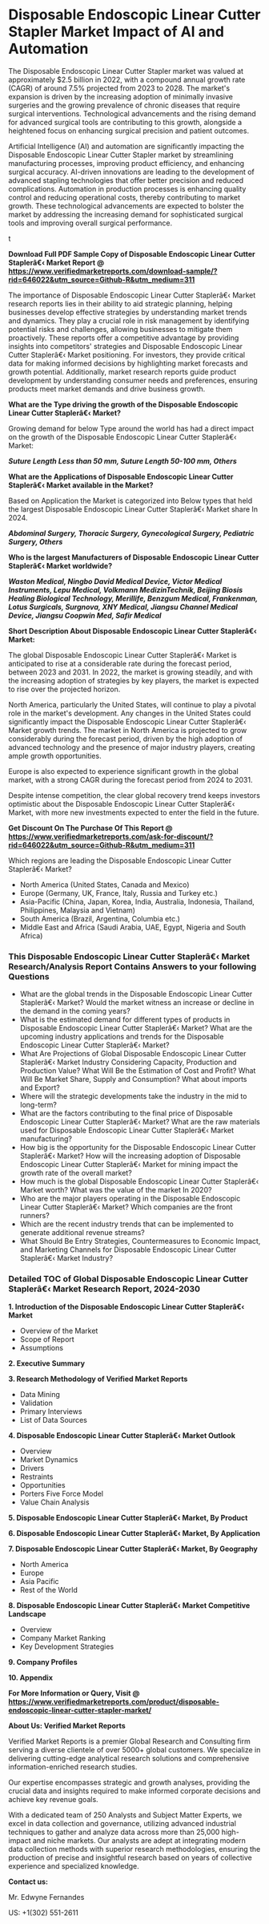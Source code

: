 <meta name="title" content="Global Disposable Endoscopic Linear Cutter Stapler Market Impact of AI and Automation"><meta name="description" content="The Disposable Endoscopic Linear Cutter Stapler market was valued at approximately $2.5 billion in 2022, with a compound annual growth rate (CAGR) of around 7.5% proje"><meta name="title" content="Disposable Endoscopic Linear Cutter Stapler Market Size, Share, Scope, Trends, Growth, Opportunities, Analysis, Forecast"><h1>Disposable Endoscopic Linear Cutter Stapler Market Impact of AI and Automation</h1><p>The Disposable Endoscopic Linear Cutter Stapler market was valued at approximately $2.5 billion in 2022, with a compound annual growth rate (CAGR) of around 7.5% projected from 2023 to 2028. The market's expansion is driven by the increasing adoption of minimally invasive surgeries and the growing prevalence of chronic diseases that require surgical interventions. Technological advancements and the rising demand for advanced surgical tools are contributing to this growth, alongside a heightened focus on enhancing surgical precision and patient outcomes.</p><p>Artificial Intelligence (AI) and automation are significantly impacting the Disposable Endoscopic Linear Cutter Stapler market by streamlining manufacturing processes, improving product efficiency, and enhancing surgical accuracy. AI-driven innovations are leading to the development of advanced stapling technologies that offer better precision and reduced complications. Automation in production processes is enhancing quality control and reducing operational costs, thereby contributing to market growth. These technological advancements are expected to bolster the market by addressing the increasing demand for sophisticated surgical tools and improving overall surgical performance.</p>t</p><p id="" class=""><strong>Download Full PDF Sample Copy of Disposable Endoscopic Linear Cutter Staplerâ€‹ Market Report @ <a href="https://www.verifiedmarketreports.com/download-sample/?rid=646022&utm_source=Github-R&utm_medium=311" target="_blank">https://www.verifiedmarketreports.com/download-sample/?rid=646022&utm_source=Github-R&utm_medium=311</a></strong></p><p>The importance of&nbsp;Disposable Endoscopic Linear Cutter Staplerâ€‹ Market research reports lies in their ability to aid strategic planning, helping businesses develop effective strategies by understanding market trends and dynamics. They play a crucial role in risk management by identifying potential risks and challenges, allowing businesses to mitigate them proactively. These reports offer a competitive advantage by providing insights into competitors' strategies and Disposable Endoscopic Linear Cutter Staplerâ€‹ Market positioning. For investors, they provide critical data for making informed decisions by highlighting market forecasts and growth potential. Additionally, market research reports guide product development by understanding consumer needs and preferences, ensuring products meet market demands and drive business growth.</p><p><strong>What are the&nbsp;Type driving the growth of the Disposable Endoscopic Linear Cutter Staplerâ€‹ Market?</strong></p><p id="" class="">Growing demand for below Type around the world has had a direct impact on the growth of the Disposable Endoscopic Linear Cutter Staplerâ€‹ Market:</p><em><strong>Suture Length Less than 50 mm, Suture Length 50-100 mm, Others</strong></em></p><strong>What are the&nbsp;Applications&nbsp;of Disposable Endoscopic Linear Cutter Staplerâ€‹ Market available in the Market?</strong></p><p id="" class="">Based on Application the Market is categorized into Below types that held the largest Disposable Endoscopic Linear Cutter Staplerâ€‹ Market share In 2024.</p><em><strong>Abdominal Surgery, Thoracic Surgery, Gynecological Surgery, Pediatric Surgery, Others</strong></em></p><strong>Who is the largest Manufacturers of Disposable Endoscopic Linear Cutter Staplerâ€‹ Market worldwide?</strong></p><p><em><strong>Waston Medical, Ningbo David Medical Device, Victor Medical Instruments, Lepu Medical, Volkmann MedizinTechnik, Beijing Biosis Healing Biological Technology, Merillife, Benzgum Medical, Frankenman, Lotus Surgicals, Surgnova, XNY Medical, Jiangsu Channel Medical Device, Jiangsu Coopwin Med, Safir Medical</strong></em></p><p id="" class=""><strong>Short Description About Disposable Endoscopic Linear Cutter Staplerâ€‹ Market:</strong></p><p>The global Disposable Endoscopic Linear Cutter Staplerâ€‹ Market is anticipated to rise at a considerable rate during the forecast period, between 2023 and 2031. In 2022, the market is growing steadily, and with the increasing adoption of strategies by key players, the market is expected to rise over the projected horizon.</p><p>North America, particularly the United States, will continue to play a pivotal role in the market's development. Any changes in the United States could significantly impact the Disposable Endoscopic Linear Cutter Staplerâ€‹ Market growth trends. The market in North America is projected to grow considerably during the forecast period, driven by the high adoption of advanced technology and the presence of major industry players, creating ample growth opportunities.</p><p>Europe is also expected to experience significant growth in the global market, with a strong CAGR during the forecast period from 2024 to 2031.</p><p>Despite intense competition, the clear global recovery trend keeps investors optimistic about the Disposable Endoscopic Linear Cutter Staplerâ€‹ Market, with more new investments expected to enter the field in the future.</p><p id="" class=""><strong>Get Discount On The Purchase Of This Report @ <a href="https://www.verifiedmarketreports.com/ask-for-discount/?rid=646022&utm_source=Github-R&utm_medium=311" target="_blank">https://www.verifiedmarketreports.com/ask-for-discount/?rid=646022&utm_source=Github-R&utm_medium=311</a></strong></p>Which regions are leading the Disposable Endoscopic Linear Cutter Staplerâ€‹ Market?</p><ul><li>North America (United States, Canada and Mexico)</li><li>Europe (Germany, UK, France, Italy, Russia and Turkey etc.)</li><li>Asia-Pacific (China, Japan, Korea, India, Australia, Indonesia, Thailand, Philippines, Malaysia and Vietnam)</li><li>South America (Brazil, Argentina, Columbia etc.)</li><li>Middle East and Africa (Saudi Arabia, UAE, Egypt, Nigeria and South Africa)</li></ul><h3 id="" class="">This Disposable Endoscopic Linear Cutter Staplerâ€‹ Market Research/Analysis Report Contains Answers to your following Questions</h3><ul><li>What are the global trends in the Disposable Endoscopic Linear Cutter Staplerâ€‹ Market? Would the market witness an increase or decline in the demand in the coming years?</li><li>What is the estimated demand for different types of products in Disposable Endoscopic Linear Cutter Staplerâ€‹ Market? What are the upcoming industry applications and trends for the Disposable Endoscopic Linear Cutter Staplerâ€‹ Market?</li><li>What Are Projections of Global Disposable Endoscopic Linear Cutter Staplerâ€‹ Market Industry Considering Capacity, Production and Production Value? What Will Be the Estimation of Cost and Profit? What Will Be Market Share, Supply and Consumption? What about imports and Export?</li><li>Where will the strategic developments take the industry in the mid to long-term?</li><li>What are the factors contributing to the final price of Disposable Endoscopic Linear Cutter Staplerâ€‹ Market? What are the raw materials used for Disposable Endoscopic Linear Cutter Staplerâ€‹ Market manufacturing?</li><li>How big is the opportunity for the Disposable Endoscopic Linear Cutter Staplerâ€‹ Market? How will the increasing adoption of Disposable Endoscopic Linear Cutter Staplerâ€‹ Market for mining impact the growth rate of the overall market?</li><li>How much is the global Disposable Endoscopic Linear Cutter Staplerâ€‹ Market worth? What was the value of the market In 2020?</li><li>Who are the major players operating in the Disposable Endoscopic Linear Cutter Staplerâ€‹ Market? Which companies are the front runners?</li><li>Which are the recent industry trends that can be implemented to generate additional revenue streams?</li><li>What Should Be Entry Strategies, Countermeasures to Economic Impact, and Marketing Channels for Disposable Endoscopic Linear Cutter Staplerâ€‹ Market Industry?</li></ul><h3 id="" class="">Detailed TOC of Global Disposable Endoscopic Linear Cutter Staplerâ€‹ Market Research Report, 2024-2030</h3><p id="" class=""><strong>1. Introduction of the Disposable Endoscopic Linear Cutter Staplerâ€‹ Market</strong></p><ul><li>Overview of the Market</li><li>Scope of Report</li><li>Assumptions</li></ul><p id="" class=""><strong>2. Executive Summary</strong></p><p id="" class=""><strong>3. Research Methodology of Verified Market Reports</strong></p><ul><li>Data Mining</li><li>Validation</li><li>Primary Interviews</li><li>List of Data Sources</li></ul><p id="" class=""><strong>4. Disposable Endoscopic Linear Cutter Staplerâ€‹ Market Outlook</strong></p><ul><li>Overview</li><li>Market Dynamics</li><li>Drivers</li><li>Restraints</li><li>Opportunities</li><li>Porters Five Force Model</li><li>Value Chain Analysis</li></ul><p id="" class=""><strong>5. Disposable Endoscopic Linear Cutter Staplerâ€‹ Market, By Product</strong></p><p id="" class=""><strong>6. Disposable Endoscopic Linear Cutter Staplerâ€‹ Market, By Application</strong></p><p id="" class=""><strong>7. Disposable Endoscopic Linear Cutter Staplerâ€‹ Market, By Geography</strong></p><ul><li>North America</li><li>Europe</li><li>Asia Pacific</li><li>Rest of the World</li></ul><p id="" class=""><strong>8. Disposable Endoscopic Linear Cutter Staplerâ€‹ Market Competitive Landscape</strong></p><ul><li>Overview</li><li>Company Market Ranking</li><li>Key Development Strategies</li></ul><p id="" class=""><strong>9. Company Profiles</strong></p><p id="" class=""><strong>10. Appendix</strong></p><p id="" class=""><strong>For More Information or Query, Visit @ <a href="https://www.verifiedmarketreports.com/product/disposable-endoscopic-linear-cutter-stapler-market/" target="_blank">https://www.verifiedmarketreports.com/product/disposable-endoscopic-linear-cutter-stapler-market/</a></strong></p><p id="" class=""><strong>About Us: Verified Market Reports</strong></p><p id="" class="">Verified Market Reports is a premier Global Research and Consulting firm serving a diverse clientele of over 5000+ global customers. We specialize in delivering cutting-edge analytical research solutions and comprehensive information-enriched research studies.</p><p id="" class="">Our expertise encompasses strategic and growth analyses, providing the crucial data and insights required to make informed corporate decisions and achieve key revenue goals.</p><p id="" class="">With a dedicated team of 250 Analysts and Subject Matter Experts, we excel in data collection and governance, utilizing advanced industrial techniques to gather and analyze data across more than 25,000 high-impact and niche markets. Our analysts are adept at integrating modern data collection methods with superior research methodologies, ensuring the production of precise and insightful research based on years of collective experience and specialized knowledge.</p><p id="" class=""><strong>Contact us:</strong></p><p id="" class="">Mr. Edwyne Fernandes</p><p id="" class="">US: +1(302) 551-2611</p>